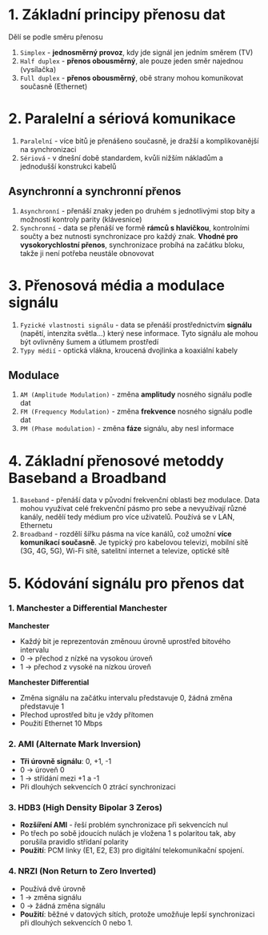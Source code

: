 # 1. Základní principy přenosu dat
Dělí se podle směru přenosu
1. `Simplex` - **jednosměrný provoz**, kdy jde signál jen jedním směrem (TV)
2. `Half duplex` - **přenos obousměrný**, ale pouze jeden směr najednou (vysílačka)
3. `Full duplex` - **přenos obousměrný**, obě strany mohou komunikovat současně (Ethernet)

# 2. Paralelní a sériová komunikace
1. `Paralelní` - více bitů je přenášeno současně, je dražší a komplikovanější na synchronizaci
2. `Sériová` - v dnešní době standardem, kvůli nižším nákladům a jednodušší konstrukci kabelů

## Asynchronní a synchronní přenos
1. `Asynchronní` - přenáší znaky jeden po druhém s jednotlivými stop bity a možností kontroly parity (klávesnice)
2. `Synchronní` - data se přenáší ve formě **rámců s hlavičkou**, kontrolními součty a bez nutnosti synchronizace pro každý znak. **Vhodné pro vysokorychlostní přenos**, synchronizace probíhá na začátku bloku, takže ji není potřeba neustále obnovovat

# 3. Přenosová média a modulace signálu
1. `Fyzické vlastnosti signálu` - data se přenáší prostřednictvím **signálu** (napětí, intenzita světla...) který nese informace. Tyto signálu ale mohou být ovlivněny šumem a útlumem prostředí
2. `Typy médií` - optická vlákna, kroucená dvojlinka a koaxiální kabely

## Modulace
1. `AM (Amplitude Modulation)` - změna **amplitudy** nosného signálu podle dat
2. `FM (Frequency Modulation)` - změna **frekvence** nosného signálu podle dat
3. `PM (Phase modulation)` - změna **fáze** signálu, aby nesl informace

# 4. Základní přenosové metoddy Baseband a Broadband
1. `Baseband` - přenáší data v původní frekvenční oblasti bez modulace. Data mohou využívat celé frekvenční pásmo pro sebe a nevyužívají různé kanály, nedělí tedy médium pro více uživatelů. Používá se v LAN, Ethernetu
2. `Broadband` - rozdělí šířku pásma na více kanálů, což umožní **více komunikací současně**. Je typický pro kabelovou televizi, mobilní sítě (3G, 4G, 5G), Wi-Fi sítě, satelitní internet a televize, optické sítě

# 5. Kódování signálu pro přenos dat
### 1. Manchester a Differential Manchester
**Manchester**
- Každý bit je reprezentován změnouu úrovně uprostřed bitového intervalu
- 0 -> přechod z nízké na vysokou úroveň
- 1 -> přechod z vysoké na nízkou úroveň

**Manchester Differential**
- Změna signálu na začátku intervalu představuje 0, žádná změna představuje 1
- Přechod uprostřed bitu je vždy přítomen
- Použití Ethernet 10 Mbps

### 2. AMI (Alternate Mark Inversion)
- **Tři úrovně signálu**: 0, +1, -1
- 0 -> úroveň 0
- 1 -> střídání mezi +1 a -1
- Při dlouhých sekvencích 0 ztrácí synchronizaci

### 3. HDB3 (High Density Bipolar 3 Zeros)
- **Rozšíření AMI** - řeší problém synchronizace při sekvencích nul
- Po třech po sobě jdoucích nulách je vložena 1 s polaritou tak, aby porušila pravidlo střídaní polarity
- **Použití**: PCM linky (E1, E2, E3) pro digitální telekomunikační spojení.

### 4. NRZI (Non Return to Zero Inverted)
- Používá dvě úrovně
- 1 -> změna signálu
- 0 -> žádná změna signálu
- **Použití**: běžné v datových sítích, protože umožňuje lepší synchronizaci při dlouhých sekvencích 0 nebo 1.

